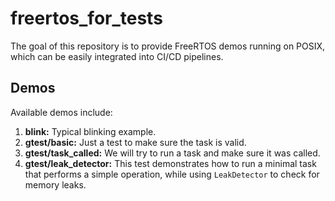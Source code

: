 # freertos_for_tests

The goal of this repository is to provide FreeRTOS demos running on POSIX, which can be easily integrated into CI/CD pipelines.

## Demos

Available demos include:

1. **blink:** Typical blinking example.
2. **gtest/basic:** Just a test to make sure the task is valid.
3. **gtest/task_called:** We will try to run a task and make sure it was called.
4. **gtest/leak_detector:** This test demonstrates how to run a minimal task that performs a simple operation, while using `LeakDetector` to check for memory leaks.